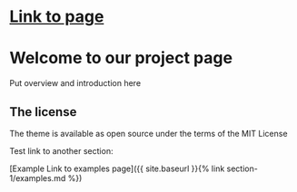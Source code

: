 # [Link to page](https://hexelena.github.io/doc-test/)

# Welcome to our project page

Put overview and introduction here
## The license

The theme is available as open source under the terms of the MIT License

Test link to another section:

[Example Link to examples page]({{ site.baseurl }}{% link section-1/examples.md %})

